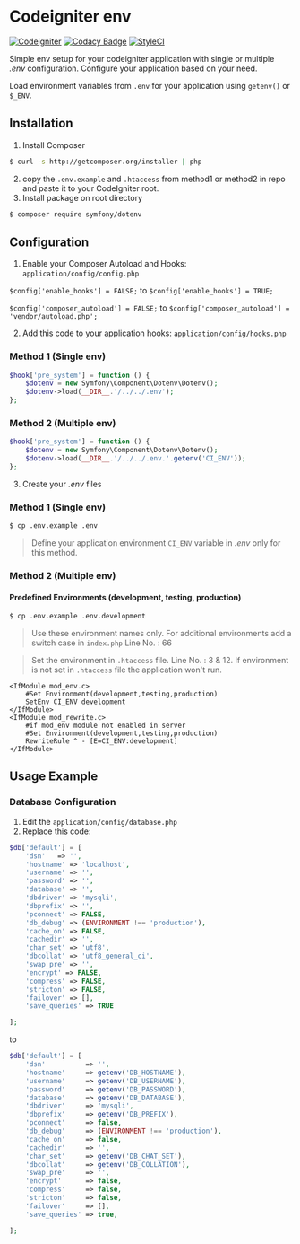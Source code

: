 # Codeigniter env

[![Codeigniter](https://img.shields.io/badge/Codeigniter-v3.1+-orange.svg)](http://codeigniter.com/)
[![Codacy Badge](https://api.codacy.com/project/badge/Grade/c6a897f69d6c4929bdc5220555576a14)](https://www.codacy.com/manual/yoga-dev/codeigniter-env)
[![StyleCI](https://github.styleci.io/repos/213576220/shield?branch=master)](https://github.styleci.io/repos/213576220)

Simple env setup for your codeigniter application with single or multiple _.env_ configuration. Configure your application based on your need.

Load environment variables from `.env` for your application using `getenv()` or `$_ENV`.

## Installation

1. Install Composer

```sh
$ curl -s http://getcomposer.org/installer | php
```

2. copy the `.env.example` and `.htaccess` from method1 or method2 in repo and paste it to your CodeIgniter root.
3. Install package on root directory

```sh
$ composer require symfony/dotenv
```

## Configuration

1. Enable your Composer Autoload and Hooks: `application/config/config.php`

`$config['enable_hooks'] = FALSE;` to `$config['enable_hooks'] = TRUE;`

`$config['composer_autoload'] = FALSE;` to `$config['composer_autoload'] = 'vendor/autoload.php';`

2. Add this code to your application hooks: `application/config/hooks.php`

### Method 1 (Single env)

```php
$hook['pre_system'] = function () {
    $dotenv = new Symfony\Component\Dotenv\Dotenv();
    $dotenv->load(__DIR__.'/../../.env');
};
```
### Method 2 (Multiple env)

```php
$hook['pre_system'] = function () {
    $dotenv = new Symfony\Component\Dotenv\Dotenv();
    $dotenv->load(__DIR__.'/../../.env.'.getenv('CI_ENV'));
};
```

3. Create your _.env_ files

### Method 1 (Single env)

```sh
$ cp .env.example .env
```

> Define your application environment `CI_ENV` variable in _.env_ only for this method.

### Method 2 (Multiple env) 
#### Predefined Environments (development, testing, production)

```sh
$ cp .env.example .env.development
```

> Use these environment names only. For additional environments add a switch case in `index.php` Line No. : 66

> Set the environment in `.htaccess` file. Line No. : 3 & 12. If environment is not set in `.htaccess` file the application won\'t run.

```apacheconf
<IfModule mod_env.c>
    #Set Environment(development,testing,production)
    SetEnv CI_ENV development
</IfModule>
<IfModule mod_rewrite.c>
    #if mod_env module not enabled in server
    #Set Environment(development,testing,production)
    RewriteRule ^ - [E=CI_ENV:development]
</IfModule>
```

## Usage Example

### Database Configuration

1. Edit the `application/config/database.php`
2. Replace this code:

```php
$db['default'] = [
	'dsn'	=> '',
	'hostname' => 'localhost',
	'username' => '',
	'password' => '',
	'database' => '',
	'dbdriver' => 'mysqli',
	'dbprefix' => '',
	'pconnect' => FALSE,
	'db_debug' => (ENVIRONMENT !== 'production'),
	'cache_on' => FALSE,
	'cachedir' => '',
	'char_set' => 'utf8',
	'dbcollat' => 'utf8_general_ci',
	'swap_pre' => '',
	'encrypt' => FALSE,
	'compress' => FALSE,
	'stricton' => FALSE,
	'failover' => [],
	'save_queries' => TRUE

];
```

to

```php
$db['default'] = [
    'dsn'          => '',
    'hostname'     => getenv('DB_HOSTNAME'),
    'username'     => getenv('DB_USERNAME'),
    'password'     => getenv('DB_PASSWORD'),
    'database'     => getenv('DB_DATABASE'),
    'dbdriver'     => 'mysqli',
    'dbprefix'     => getenv('DB_PREFIX'),
    'pconnect'     => false,
    'db_debug'     => (ENVIRONMENT !== 'production'),
    'cache_on'     => false,
    'cachedir'     => '',
    'char_set'     => getenv('DB_CHAT_SET'),
    'dbcollat'     => getenv('DB_COLLATION'),
    'swap_pre'     => '',
    'encrypt'      => false,
    'compress'     => false,
    'stricton'     => false,
    'failover'     => [],
    'save_queries' => true,

];
```